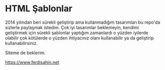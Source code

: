 # HTML Şablonlar

2014 yılından beri sürekli geliştirip ama kullanmadığım tasarımları bu repo'da sizlerle paylaşmak istedim. Çok iyi tasarımlar beklemeyin, kendimi geliştirmek için sürekli şablonlar yaptığım zamanlardı o yüzden iyilerde olabilir çok kötülerde o yüzden ihtiyacınız olanı kullanabilir ya da geliştirip kullanabilirsiniz.

Siteme de beklerim.

https://www.ferdisahin.net
